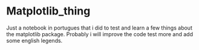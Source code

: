 # Matplotlib_thing
Just a notebook in portugues that i did to test and learn a few things about the matplotlib package. Probably i will improve the code test more and add some english legends.
